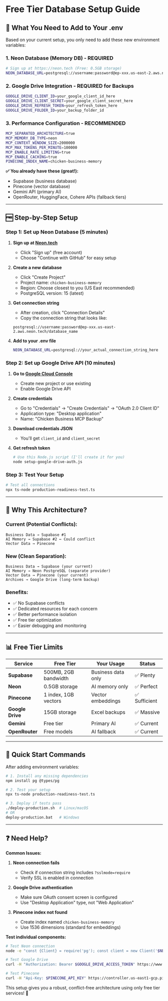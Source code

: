 # Free Tier Database Setup Guide

## 🎯 What You Need to Add to Your .env

Based on your current setup, you only need to add these new environment variables:

### 1. **Neon Database (Memory DB) - REQUIRED**
```bash
# Sign up at https://neon.tech (Free: 0.5GB storage)
NEON_DATABASE_URL=postgresql://username:password@ep-xxx.us-east-2.aws.neon.tech/database_name
```

### 2. **Google Drive Integration - REQUIRED for Backups**
```bash
GOOGLE_DRIVE_CLIENT_ID=your_google_client_id_here
GOOGLE_DRIVE_CLIENT_SECRET=your_google_client_secret_here
GOOGLE_DRIVE_REFRESH_TOKEN=your_refresh_token_here
GOOGLE_DRIVE_FOLDER_ID=your_backup_folder_id
```

### 3. **Performance Configuration - RECOMMENDED**
```bash
MCP_SEPARATED_ARCHITECTURE=true
MCP_MEMORY_DB_TYPE=neon
MCP_CONTEXT_WINDOW_SIZE=2000000
MCP_MAX_TOKENS_PER_MINUTE=100000
MCP_ENABLE_RATE_LIMITING=true
MCP_ENABLE_CACHING=true
PINECONE_INDEX_NAME=chicken-business-memory
```

**✅ You already have these (great!):**
- Supabase (business database)
- Pinecone (vector database)
- Gemini API (primary AI)
- OpenRouter, HuggingFace, Cohere APIs (fallback tiers)

---

## 🆓 Step-by-Step Setup

### Step 1: Set up Neon Database (5 minutes)

1. **Sign up at [Neon.tech](https://neon.tech)**
   - Click "Sign up" (free account)
   - Choose "Continue with GitHub" for easy setup

2. **Create a new database**
   - Click "Create Project"
   - Project name: `chicken-business-memory`
   - Region: Choose closest to you (US East recommended)
   - PostgreSQL version: 15 (latest)

3. **Get connection string**
   - After creation, click "Connection Details"
   - Copy the connection string that looks like:
   ```
   postgresql://username:password@ep-xxx.us-east-2.aws.neon.tech/database_name
   ```

4. **Add to your .env file**
   ```bash
   NEON_DATABASE_URL=postgresql://your_actual_connection_string_here
   ```

### Step 2: Set up Google Drive API (10 minutes)

1. **Go to [Google Cloud Console](https://console.cloud.google.com)**
   - Create new project or use existing
   - Enable Google Drive API

2. **Create credentials**
   - Go to "Credentials" → "Create Credentials" → "OAuth 2.0 Client ID"
   - Application type: "Desktop application"
   - Name: "Chicken Business MCP Backup"

3. **Download credentials JSON**
   - You'll get `client_id` and `client_secret`

4. **Get refresh token**
   ```bash
   # Use this Node.js script (I'll create it for you)
   node setup-google-drive-auth.js
   ```

### Step 3: Test Your Setup

```bash
# Test all connections
npx ts-node production-readiness-test.ts
```

---

## 🔧 Why This Architecture?

### **Current (Potential Conflicts):**
```
Business Data → Supabase #1
AI Memory → Supabase #2 ← Could conflict
Vector Data → Pinecone
```

### **New (Clean Separation):**
```
Business Data → Supabase (your current)
AI Memory → Neon PostgreSQL (separate provider)
Vector Data → Pinecone (your current)
Archives → Google Drive (long-term backup)
```

### **Benefits:**
- ✅ No Supabase conflicts
- ✅ Dedicated resources for each concern
- ✅ Better performance isolation
- ✅ Free tier optimization
- ✅ Easier debugging and monitoring

---

## 📊 Free Tier Limits

| Service | Free Tier | Your Usage | Status |
|---------|-----------|------------|---------|
| **Supabase** | 500MB, 2GB bandwidth | Business data only | ✅ Plenty |
| **Neon** | 0.5GB storage | AI memory only | ✅ Perfect |
| **Pinecone** | 1 index, 1GB vectors | Vector embeddings | ✅ Sufficient |
| **Google Drive** | 15GB storage | Excel backups | ✅ Massive |
| **Gemini** | Free tier | Primary AI | ✅ Current |
| **OpenRouter** | Free models | AI fallback | ✅ Current |

---

## 🚀 Quick Start Commands

After adding environment variables:

```bash
# 1. Install any missing dependencies
npm install pg @types/pg

# 2. Test your setup
npx ts-node production-readiness-test.ts

# 3. Deploy if tests pass
./deploy-production.sh  # Linux/macOS
# OR
deploy-production.bat   # Windows
```

---

## ❓ Need Help?

**Common Issues:**

1. **Neon connection fails**
   - Check if connection string includes `?sslmode=require`
   - Verify SSL is enabled in connection

2. **Google Drive authentication**
   - Make sure OAuth consent screen is configured
   - Use "Desktop Application" type, not "Web Application"

3. **Pinecone index not found**
   - Create index named `chicken-business-memory`
   - Use 1536 dimensions (standard for embeddings)

**Test individual components:**
```bash
# Test Neon connection
node -e "const {Client} = require('pg'); const client = new Client('$NEON_DATABASE_URL'); client.connect().then(() => console.log('✅ Neon connected')).catch(console.error)"

# Test Google Drive
curl -H "Authorization: Bearer $GOOGLE_DRIVE_ACCESS_TOKEN" https://www.googleapis.com/drive/v3/files

# Test Pinecone
curl -H "Api-Key: $PINECONE_API_KEY" https://controller.us-east1-gcp.pinecone.io/databases
```

This setup gives you a robust, conflict-free architecture using only free tier services! 🎉